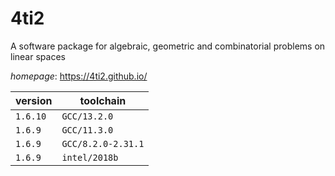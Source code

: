 # 4ti2

A software package for algebraic, geometric and combinatorial problems on linear spaces

*homepage*: <https://4ti2.github.io/>

version | toolchain
--------|----------
``1.6.10`` | ``GCC/13.2.0``
``1.6.9`` | ``GCC/11.3.0``
``1.6.9`` | ``GCC/8.2.0-2.31.1``
``1.6.9`` | ``intel/2018b``
